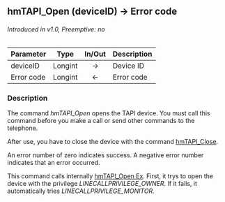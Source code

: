 ## hmTAPI_Open (deviceID) → Error code
###### Introduced in v1.0, Preemptive: no

|Parameter|Type|In/Out|Description
|---|---|:---:|---
|deviceID|Longint|→|Device ID
|Error code|Longint|←|Error code

### Description
The command *hmTAPI_Open* opens the TAPI device. You must call this command before you make a call or send other commands to the telephone.

After use, you have to close the device with the command [hmTAPI_Close](hmTAPI_Close.md).

An error number of zero indicates success. A negative error number indicates that an error occurred.

This command calls internally [hmTAPI_Open Ex](hmTAPI_OpenEx.md). First, it trys to open the device with the privilege *LINECALLPRIVILEGE_OWNER*. If it fails, it automatically tries *LINECALLPRIVILEGE_MONITOR*.
